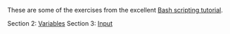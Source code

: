 These are some of the exercises from the excellent [Bash scripting tutorial](https://ryanstutorials.net/bash-scripting-tutorial).

Section 2: [Variables](https://ryanstutorials.net/bash-scripting-tutorial/bash-variables.php)
Section 3: [Input](https://ryanstutorials.net/bash-scripting-tutorial/bash-input.php)

